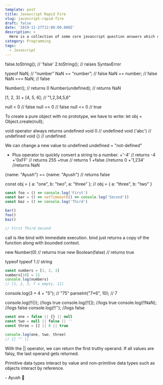 ```yaml
---
template: post
title: Javascript Rapid Fire
slug: javascript-rapid-fire
draft: false
date: '2019-11-27T12:00:00.000Z'
description: >
  Here is a collection of some core javascript question answers which can be used a rapid fire round in an interview...
category: Programming
tags:
  - Javascript
---
```


false.toString(); // 'false'
2.toString(); // raises SyntaxError

typeof NaN; // “number”
NaN == “number”; // false
NaN == number; // false
NaN === NaN; // false

Number(); // returns 0
Number(undefined); // returns NaN

[1, 2, 3] + [4, 5, 6]; // "1,2,34,5,6"

null < 0 // false
null == 0 // false
null <= 0 // true

To create a pure object with no prototype, we have to write:
let obj = Object.create(null);

void operator always returns undefined
void 0 // undefined
void ('abc') // undefined
void {} // undefined

We can change a new value to undefined
undefined = "not-defined"

- Plus operator to quickly convert a string to a number.
  +'-4' // returns -4
  +'0xFF' // returns 255
  +true // returns 1
  +false //returns 0
  +'1,234' //returns NaN

{name: "Ayush"} == {name: "Ayush"} // returns false

const obj = { a: "one", b: "two", a: "three" }; // obj = { a: "three", b: "two" }

```js
const foo = () => console.log('First')
const bar = () => setTimeout(() => console.log('Second'))
const baz = () => console.log('Third')

bar()
foo()
baz()

// First Third Second
```

call is like bind with immediate execution.
bind just returns a copy of the function along with bounded context.

new Number(0) // returns true
new Boolean(false) // returns true

typeof typeof 1 // string

```js
const numbers = [1, 2, 3]
numbers[10] = 11
console.log(numbers)
// [1, 2, 3, 7 x empty, 11]
```

console.log(3 + 4 + "5"); // "75"
parseInt("7\*6", 10); // 7

console.log(!!{}); //logs true
console.log(!![]); //logs true
console.log(!!NaN); //logs false
console.log(!!''); //logs false

```js
const one = false || {} || null
const two = null || false || ''
const three = [] || 0 || true

console.log(one, two, three)
// {} "" []
```

With the || operator, we can return the first truthy operand. If all values are falsy, the last operand gets returned.

Primitive data types interact by value and non-primitive data types such as objects interact by reference.

\- Ayush 🙂
